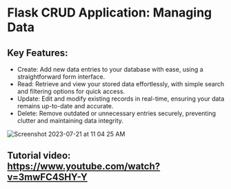# Flask CRUD Application: Managing Data 

## Key Features:

* Create: Add new data entries to your database with ease, using a straightforward form interface.
* Read: Retrieve and view your stored data effortlessly, with simple search and filtering options for quick access.
* Update: Edit and modify existing records in real-time, ensuring your data remains up-to-date and accurate.
* Delete: Remove outdated or unnecessary entries securely, preventing clutter and maintaining data integrity.

![Screenshot 2023-07-21 at 11 04 25 AM](https://github.com/tintokaka/projects/assets/93857461/1405c2e7-ac3e-4683-b8e1-324de5734757)

## Tutorial video: https://www.youtube.com/watch?v=3mwFC4SHY-Y
